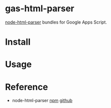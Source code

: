 # gas-html-parser
[node-html-parser](https://www.npmjs.com/package/node-html-parser) bundles for Google Apps Script.

# Install


# Usage


# Reference
- node-html-parser [npm](https://www.npmjs.com/package/node-html-parser) [github](https://github.com/taoqf/node-html-parser)

